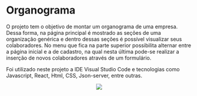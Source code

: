 # Organograma
<p align="left">O projeto tem o objetivo de montar um organograma de uma empresa. Dessa forma, na página principal é mostrado as seções de uma organização genérica e dentro dessas seções é possível visualizar seus colaboradores. No menu que fica na parte superior possibilita alternar entre a página inicial e a de cadastro, na qual nesta última pode-se realizar a inserção de novos colaboradores através de um formulário.</p>
<p align="left">Foi utilizado neste projeto a IDE Visual Studio Code e tecnologias como Javascript, React, Html, CSS, Json-server, entre outras.</p>
<p align="center"> 
    <img src="./public/videos/organograma.gif">
</p>
